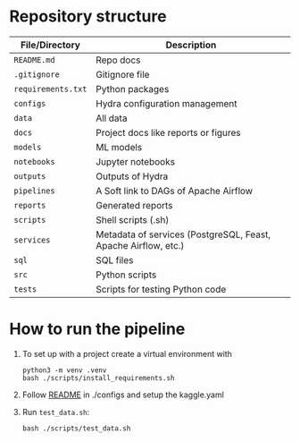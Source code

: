 # Repository structure

| File/Directory        | Description                                               |
|-----------------------|-----------------------------------------------------------|
| `README.md`           | Repo docs                                                 |
| `.gitignore`          | Gitignore file                                            |
| `requirements.txt`    | Python packages                                           |
| `configs`             | Hydra configuration management                            |
| `data`                | All data                                                  |
| `docs`                | Project docs like reports or figures                      |
| `models`              | ML models                                                 |
| `notebooks`           | Jupyter notebooks                                         |
| `outputs`             | Outputs of Hydra                                          |
| `pipelines`           | A Soft link to DAGs of Apache Airflow                     |
| `reports`             | Generated reports                                         |
| `scripts`             | Shell scripts (.sh)                                       |
| `services`            | Metadata of services (PostgreSQL, Feast, Apache Airflow, etc.) |
| `sql`                 | SQL files                                                 |
| `src`                 | Python scripts                                            |
| `tests`               | Scripts for testing Python code                           |


# How to run the pipeline

1. To set up with a project create a virtual environment with

    ```shell
    python3 -m venv .venv
    bash ./scripts/install_requirements.sh
    ```

2. Follow [README](./configs/README.md) in ./configs and setup the kaggle.yaml

3. Run `test_data.sh`:
   ```shell
   bash ./scripts/test_data.sh
   ```
